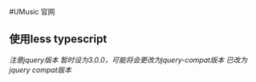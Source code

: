 #UMusic 官网
## 使用less typescript
*注意jquery版本  暂时设为3.0.0，可能将会更改为jquery-compat版本*
*已改为jquery compat版本*



